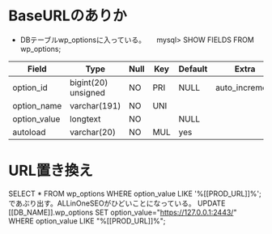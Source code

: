 # BaseURLのありか
- DBテーブルwp_optionsに入っている。
　
mysql> SHOW FIELDS FROM wp_options;

| Field        | Type                | Null | Key | Default | Extra          |
| ------------ | ------------------- | ---- | --- | ------- | -------------- |
| option_id    | bigint(20) unsigned | NO   | PRI | NULL    | auto_increment |
| option_name  | varchar(191)        | NO   | UNI |         |                |
| option_value | longtext            | NO   |     | NULL    |                |
| autoload     | varchar(20)         | NO   | MUL | yes     |                |


# URL置き換え
SELECT * FROM wp_options WHERE option_value LIKE '%[[PROD_URL]]%';
であぶり出す。ALLinOneSEOがひどいことになっている。
UPDATE [[DB_NAME]].wp_options SET option_value="https://127.0.0.1:2443/" WHERE option_value LIKE "%[[PROD_URL]]%";
